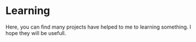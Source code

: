 # Learning
Here, you can find many projects have helped to me to learning something. I hope they will be usefull.
